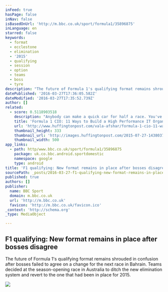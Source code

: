 ```yaml
---
inFeed: true
hasPage: false
inNav: false
isBasedOnUrl: 'http://m.bbc.co.uk/sport/formula1/35896875'
inLanguage: en
starred: false
keywords:
  - format
  - ecclestone
  - elimination
  - '2015'
  - qualifying
  - session
  - option
  - teams
  - boss
  - tyre
description: "The future of Formula 1's qualifying format remains shrouded in confusion after bosses failed to agree on a change for the next race in Bahrain. Teams decided at the season-opening race in Australia to ditch the new elimination system and revert to the one that had been in place for 2015."
datePublished: '2016-03-27T17:36:05.582Z'
dateModified: '2016-03-27T17:35:52.739Z'
author: []
related:
  - score: 0.5118903518
    description: "Anybody can make a quick car for half a race. You've got to get to the end. - Fernando Alonso, F1 Driver In Formula 1 racing the difference between a champion and a second place finish can be a matter of seconds of indecision, imprecise execution, or error in judgement."
    title: 'Formula 1 CIO: 11 Ways to Build a High Performance IT Organization'
    url: 'http://www.huffingtonpost.com/vala-afshar/formula-1-cio-11-ways-to_b_7883064.html'
    thumbnail_height: 333
    thumbnail_url: 'http://images.huffingtonpost.com/2015-07-27-1438037205-8224519-WN7T9612-thumb.jpg'
    thumbnail_width: 500
app_links:
  - path: http/www.bbc.co.uk/sport/formula1/35896875
    package: uk.co.bbc.android.sportdomestic
    namespace: google
    type: android
title: 'F1 qualifying: New format remains in place after bosses disagree'
sourcePath: _posts/2016-03-27-f1-qualifying-new-format-remains-in-place-after-bosses-disa.md
published: true
authors: []
publisher:
  name: BBC Sport
  domain: m.bbc.co.uk
  url: 'http://m.bbc.co.uk'
  favicon: 'http://m.bbc.co.uk/favicon.ico'
_context: 'http://schema.org'
_type: MediaObject

---
```

<article style=""><h1>F1 qualifying: New format remains in place after bosses disagree</h1><p>The future of Formula 1's qualifying format remains shrouded in confusion after bosses failed to agree on a change for the next race in Bahrain. Teams decided at the season-opening race in Australia to ditch the new elimination system and revert to the one that had been in place for 2015.</p><img src="https://s3-us-west-2.amazonaws.com/the-grid-img/p/d6e3c1e5c6f894bec20a72f2339c3930e2074e4f.jpg" /></article>